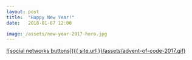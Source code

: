 ```yaml
---
layout: post
title:  "Happy New Year!"
date:   2018-01-07 12:00

image: /assets/new-year-2017-hero.jpg
---
```


[![social networks buttons]({{ site.url }}/assets/advent-of-code-2017.gif)](https://adventofcode.com/2017)
